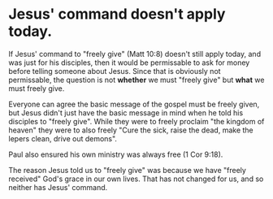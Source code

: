 
# Jesus' command doesn't apply today.

If Jesus' command to "freely give" (Matt 10:8) doesn't still apply today, and was just for his disciples, then it would be permissable to ask for money before telling someone about Jesus. Since that is obviously not permissable, the question is not __whether__ we must "freely give" but __what__ we must freely give.

Everyone can agree the basic message of the gospel must be freely given, but Jesus didn't just have the basic message in mind when he told his disciples to "freely give". While they were to freely proclaim "the kingdom of heaven" they were to also freely "Cure the sick, raise the dead, make the lepers clean, drive out demons".

Paul also ensured his own ministry was always free (1 Cor 9:18).

The reason Jesus told us to "freely give" was because we have "freely received" God's grace in our own lives. That has not changed for us, and so neither has Jesus' command.

<ArticlePreview id='command-many-overlook'></ArticlePreview>
